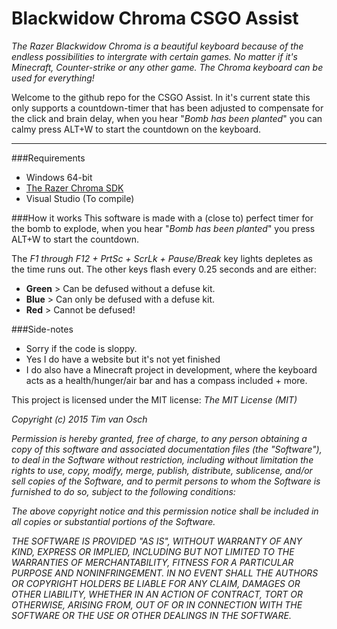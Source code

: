 # Blackwidow Chroma CSGO Assist #

*The Razer Blackwidow Chroma is a beautiful keyboard because of the endless possibilities to intergrate with certain games. No matter if it's Minecraft, Counter-strike or any other game. The Chroma keyboard can be used for everything!*


Welcome to the github repo for the CSGO Assist. In it's current state this only supports a countdown-timer that has been adjusted to compensate for the click and brain delay, when you hear "*Bomb has been planted*" you can calmy press ALT+W to start the countdown on the keyboard.


----------


###Requirements
 * Windows 64-bit
 * [The Razer Chroma SDK](http://developer.razerzone.com/chroma/download/)
 * Visual Studio (To compile)

###How it works
This software is made with a (close to) perfect timer for the bomb to explode, when you hear "*Bomb has been planted*" you press ALT+W to start the countdown.

The *F1 through F12 + PrtSc + ScrLk + Pause/Break* key lights depletes as the time runs out. The other keys flash every 0.25 seconds and are either:
 * **Green** > Can be defused without a defuse kit.
 * **Blue** > Can only be defused with a defuse kit.
 * **Red** > Cannot be defused!

###Side-notes
 * Sorry if the code is sloppy.
 * Yes I do have a website but it's not yet finished
 * I do also have a Minecraft project in development, where the keyboard acts as a health/hunger/air bar and has a compass included + more.
 

This project is licensed under the MIT license:
*The MIT License (MIT)*

*Copyright (c) 2015 Tim van Osch*

*Permission is hereby granted, free of charge, to any person obtaining a copy*
*of this software and associated documentation files (the "Software"), to deal*
*in the Software without restriction, including without limitation the rights*
*to use, copy, modify, merge, publish, distribute, sublicense, and/or sell*
*copies of the Software, and to permit persons to whom the Software is*
*furnished to do so, subject to the following conditions:*

*The above copyright notice and this permission notice shall be included in all*
*copies or substantial portions of the Software.*

*THE SOFTWARE IS PROVIDED "AS IS", WITHOUT WARRANTY OF ANY KIND, EXPRESS OR*
*IMPLIED, INCLUDING BUT NOT LIMITED TO THE WARRANTIES OF MERCHANTABILITY,*
*FITNESS FOR A PARTICULAR PURPOSE AND NONINFRINGEMENT. IN NO EVENT SHALL THE*
*AUTHORS OR COPYRIGHT HOLDERS BE LIABLE FOR ANY CLAIM, DAMAGES OR OTHER*
*LIABILITY, WHETHER IN AN ACTION OF CONTRACT, TORT OR OTHERWISE, ARISING FROM,*
*OUT OF OR IN CONNECTION WITH THE SOFTWARE OR THE USE OR OTHER DEALINGS IN THE*
*SOFTWARE.*
